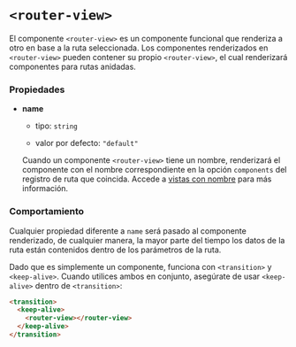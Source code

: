 # `<router-view>`

El componente `<router-view>` es un componente funcional que renderiza a otro en base a la ruta seleccionada. Los componentes renderizados en `<router-view>` pueden contener su propio `<router-view>`, el cual renderizará componentes para rutas anidadas.

### Propiedades

- **name**

  - tipo: `string`

  - valor por defecto: `"default"`

  Cuando un componente `<router-view>` tiene un nombre, renderizará el componente con el nombre correspondiente en la opción `components` del registro de ruta que coincida. Accede a [vistas con nombre](../essentials/named-views.md) para más información.

### Comportamiento

Cualquier propiedad diferente a `name` será pasado al componente renderizado, de cualquier manera, la mayor parte del tiempo los datos de la ruta están contenidos dentro de los parámetros de la ruta.

Dado que es simplemente un componente, funciona con `<transition>` y `<keep-alive>`. Cuando utilices ambos en conjunto, asegúrate de usar `<keep-alive>` dentro de `<transition>`:

``` html
<transition>
  <keep-alive>
    <router-view></router-view>
  </keep-alive>
</transition>
```
